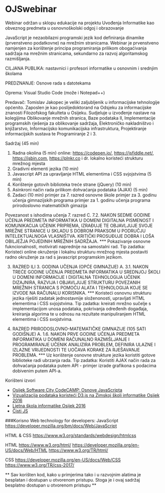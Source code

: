 # OJSwebinar
Webinar održan u sklopu edukacije na projektu Uvođenja Informatike kao obveznog predmeta u osnovnoškolski odgoj i obrazovanje

JavaScript je nezaobilazni programski jezik kod definiranja dinamike (prvenstveno podatkovne) na mrežnim stranicama. Webinar je prvenstveno namjenjen za korištenje principa programiranja prilikom obogaćivanja sadržaja na mrežnim stranicama, sekundarno za razvoj algoritamskog razmišljanja.

CILJANA PUBLIKA: nastavnici i profesori informatike u osnovnim i srednjim školama 

PREDZNANJE: Osnove rada s datotekama

Oprema: Visual Studio Code (može i Notepad++)

Predavač:
Tomislav Jakopec je veliki zaljubljenik u informacijske tehnologije općenito. Zaposlen je kao poslijedoktorand na Odsjeku za informacijske znanosti Filozofskog fakulteta u Osijeku. Sudjeluje u izvođenje nastave na kolegijima Oblikovanje mrežnih stranica, Baze podataka II, Implementacije programskih rješenja za oblikovanje sadržaja, Elektroničko nakladništvo i knjižarstvo, Informacijsko komunikacijska infrastruktura, Projektiranje informacijskih sustava te Programiranje 2 i 3.


Sadržaj (45 min)
1. Radna okolina (5 min)
    online: https://codepen.io/, https://jsfiddle.net/, https://jsbin.com, https://plnkr.co i dr.
    lokalno koristeći strukturu mrežnog mjesta
2. Gradivni elementi jezika (10 min)
3. Javascript API za upravljanje HTML elementima i CSS svjojstvima (5 min)
4. Korištenje gotovih biblioteka treće strane (jQuery) (10 min)
5. Asinkroni način rada prilikom dohvaćanja podataka (AJAX) (5 min)
6. Zadaci (10 min)
    primjer za 7. razred osnovne škole
    primjer za 3. godinu učenja gimnazijskih programa
    primjer za 1. godinu učenja programa prirodoslovno matematičkih gimazija


Povezanost s ishodima učenja
7. razred
C. 7.2. NAKON SEDME GODINE UČENJA PREDMETA INFORMATIKA U DOMENI DIGITALNA PISMENOST I KOMUNIKACIJA UČENIK PRIPREMA, IZRAĐUJE TE OBJAVLJUJE SVOJE MREŽNE STRANICE U SKLADU S DOBROM PRAKSOM U PODRUČJU INTELEKTUALNOGA VLASNIŠTVA. KRITIČKI PROSUĐUJE DOBRA I LOŠA OBILJEŽJA POJEDINIH MREŽNIH SADRŽAJA.
*** Pokazivanje osnovne fukncionalnosti, motivirati naprednije na samostalni rad. Tip zadatka: Koristeći online okruženje i lokalnu strukturu mrežnog mjesta postaviti radno okruženje za rad s javascript programskim jezikom.

3. RAZRED ILI 3. GODINA UČENJA (OPĆE GIMNAZIJE)
A. 3.1. NAKON TREĆE GODINE UČENJA PREDMETA INFORMATIKA U SREDNJOJ ŠKOLI U DOMENI INFORMACIJE I DIGITALNA TEHNOLOGIJA UČENIK DIZAJNIRA, RAZVIJA I OBJAVLJUJE STRUKTURU POVEZANIH MREŽNIH STRANICA S POMOĆU ALATA I TEHNOLOGIJA KOJE SE IZVODE NA RAČUNALU KORISNIKA.
*** Koristeći osnovnu strukturu jezika riješiti zadatak jednostavnije složenonosti, upravljati HTML elementima i CSS svjojstvima. Tip zadatka: kreirati mrežno sučelje s implementacijom unosa podataka, pokrivanja određenih događaja, kreiranja algorima te u odnosu na rezultate manipuliranjem HTML elementima i CSS svojstvima.

1. RAZRED PRIRODOSLOVNO-MATEMATIČKE GIMNAZIJE (105 SATI GODIŠNJE)
A. 1.6. NAKON PRVE GODINE UČENJA PREDMETA INFORMATIKA U DOMENI RAČUNALNO RAZMIŠLJANJE I PROGRAMIRANJE UČENIK ANALIZIRA PROBLEM, DEFINIRA ULAZNE I IZLAZNE VRIJEDNOSTI TE UOČAVA KORAKE ZA RJEŠAVANJE PROBLEMA.
*** Uz korištenje osnovne strukture jezika koristiti gotove biblioteke radi ubrzanja rada. Tip zadatka: Koristiti AJAX način rada za dohvaćanja podataka putem API - primjer izrade grafikona s podacima dobivenim putem API-a.

Korišteni izvori
* [Osijek Software City CodeCAMP: Osnove JavaScripta]
* [Vizualizacija podataka koristeći D3.js na Zimskoj školi informatike Osijek 2016]
* [Ljetna škola informatike Osijek 2016]
* [Čisti JS]


###Korisno
Web technology for developers: JavaScript
https://developer.mozilla.org/bm/docs/Web/JavaScript

HTML & CSS
https://www.w3.org/standards/webdesign/htmlcss

HTML
https://www.w3.org/html/
https://developer.mozilla.org/en-US/docs/Web/HTML
https://www.w3.org/TR/html/

CSS
https://developer.mozilla.org/en-US/docs/Web/CSS
https://www.w3.org/TR/css-2017/



** Sav korišten kod, kako u primjerima tako i u razvojnim alatima je besplatan i dostupan u otvorenom pristupu. Stoga je i ovaj sadržaj besplatno dostupan u otvorenom pristupu  **

[//]: # (These are reference links used in the body of this note and get stripped out when the markdown processor does its job. There is no need to format nicely because it shouldn't be seen. Thanks SO - http://stackoverflow.com/questions/4823468/store-comments-in-markdown-syntax)

   [Osijek Software City CodeCAMP: Osnove JavaScripta]: <https://github.com/tjakopec/OSC3JS>
   [Vizualizacija podataka koristeći D3.js na Zimskoj školi informatike Osijek 2016]: <https://github.com/tjakopec/ZSI2016>
   [Ljetna škola informatike Osijek 2016]: <https://github.com/tjakopec/LJSI2016>
   [Čisti JS]: <https://github.com/tjakopec/CistiJS/>

